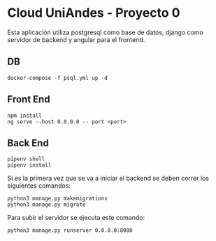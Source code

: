 # Cloud UniAndes - Proyecto 0

Esta aplicación utiliza postgresql como base de datos, django como servidor de backend y angular para el frontend.

## DB
```
docker-compose -f psql.yml up -d
```

## Front End
```
npm install
ng serve --host 0.0.0.0 -- port <port>
```
  
## Back End
```
pipenv shell
pipenv install
```
Si es la primera vez que se va a iniciar el backend se deben correr los siguientes comandos:
```
python3 manage.py makemigrations
python3 manage.py migrate
```
Para subir el servidor se ejecuta este comando:
```
python3 manage.py runserver 0.0.0.0:8080
```
